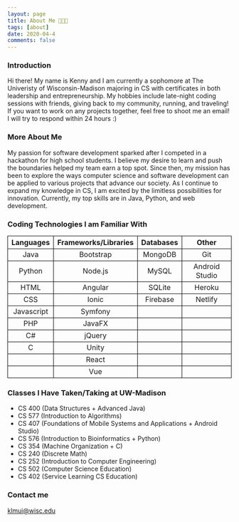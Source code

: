 ```yaml
---
layout: page
title: About Me 🧑🏻‍💻
tags: [about]
date: 2020-04-4
comments: false
---
```


### Introduction

Hi there! My name is Kenny and I am currently a sophomore at The Univeristy of Wisconsin-Madison majoring in CS with certificates in both leadership and entrepreneurship. My hobbies include late-night coding sessions with friends, giving back to my community, running, and traveling! If you want to work on any projects together, feel free to shoot me an email! I will try to respond within 24 hours :)

### More About Me

My passion for software development sparked after I competed in a hackathon for high school students. I believe my desire to learn and push the boundaries helped my team earn a top spot. Since then, my mission has been to explore the ways computer science and software development can be applied to various projects that advance our society. As I continue to expand my knowledge in CS, I am excited by the limitless possibilities for innovation. Currently, my top skills are in Java, Python, and web development. 

### Coding Technologies I am Familiar With

<style>
.tablelines table, .tablelines td, .tablelines th {
        border: 1px solid black;
        }
</style>

<table class="tablelines">
  <thead>
    <tr>
      <th style="text-align: center"><strong>Languages</strong></th>
      <th style="text-align: center"><strong>Frameworks/Libraries</strong></th>
      <th style="text-align: center"><strong>Databases</strong></th>
      <th style="text-align: center"><strong>Other</strong></th>
    </tr>
  </thead>
  <tbody>
    <tr>
      <td style="text-align: center">Java</td>
      <td style="text-align: center">Bootstrap</td>
      <td style="text-align: center">MongoDB</td>
      <td style="text-align: center">Git</td>
    </tr>
    <tr>
      <td style="text-align: center">Python</td>
      <td style="text-align: center">Node.js</td>
      <td style="text-align: center">MySQL</td>
      <td style="text-align: center">Android Studio</td>
    </tr>
    <tr>
      <td style="text-align: center">HTML</td>
      <td style="text-align: center">Angular</td>
      <td style="text-align: center">SQLite</td>
      <td style="text-align: center">Heroku</td>
    </tr>
    <tr>
      <td style="text-align: center">CSS</td>
      <td style="text-align: center">Ionic</td>
      <td style="text-align: center">Firebase</td>
      <td style="text-align: center">Netlify</td>
    </tr>
    <tr>
      <td style="text-align: center">Javascript</td>
      <td style="text-align: center">Symfony</td>
      <td style="text-align: center"></td>
      <td style="text-align: center"></td>
    </tr>
    <tr>
      <td style="text-align: center">PHP</td>
      <td style="text-align: center">JavaFX</td>
      <td style="text-align: center"></td>
      <td style="text-align: center"></td>
    </tr>
    <tr>
      <td style="text-align: center">C#</td>
      <td style="text-align: center">jQuery</td>
      <td style="text-align: center"></td>
      <td style="text-align: center"></td>
    </tr>
    <tr>
      <td style="text-align: center">C</td>
      <td style="text-align: center">Unity</td>
      <td style="text-align: center"></td>
      <td style="text-align: center"></td>
    </tr>
    <tr>
      <td style="text-align: center"></td>
      <td style="text-align: center">React</td>
      <td style="text-align: center"></td>
      <td style="text-align: center"></td>
    </tr>
    <tr>
      <td style="text-align: center"></td>
      <td style="text-align: center">Vue</td>
      <td style="text-align: center"></td>
      <td style="text-align: center"></td>
    </tr>
  </tbody>
</table> 

### Classes I Have Taken/Taking at UW-Madison
- CS 400 (Data Structures + Advanced Java)
- CS 577 (Introduction to Algorithms)
- CS 407 (Foundations of Mobile Systems and Applications + Android Studio)
- CS 576 (Introduction to Bioinformatics + Python)
- CS 354 (Machine Organization + C)
- CS 240 (Discrete Math)
- CS 252 (Introduction to Computer Engineering)
- CS 502 (Computer Science Education)
- CS 402 (Service Learning CS Education)
 
### Contact me

[klmui@wisc.edu](mailto:klmui@wisc.edu)
